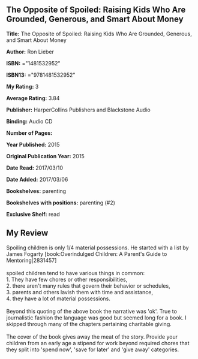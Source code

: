 ## The Opposite of Spoiled: Raising Kids Who Are Grounded, Generous, and Smart About Money

**Title:** The Opposite of Spoiled: Raising Kids Who Are Grounded, Generous, and Smart About Money

**Author:** Ron Lieber

**ISBN:** ="1481532952"

**ISBN13:** ="9781481532952"

**My Rating:** 3

**Average Rating:** 3.84

**Publisher:** HarperCollins Publishers and Blackstone Audio

**Binding:** Audio CD

**Number of Pages:** 

**Year Published:** 2015

**Original Publication Year:** 2015

**Date Read:** 2017/03/10

**Date Added:** 2017/03/06

**Bookshelves:** parenting

**Bookshelves with positions:** parenting (#2)

**Exclusive Shelf:** read


## My Review

Spoiling children is only 1/4 material possessions. He started with a list by James Fogarty [book:Overindulged Children: A Parent's Guide to Mentoring|2831457]<br/><br/>spoiled children tend to have various things in common: <br/>1. They have few chores or other responsibilities, <br/>2. there aren't many rules that govern their behavior or schedules, <br/>3. parents and others lavish them with time and assistance,<br/>4. they have a lot of material possessions.<br/><br/>Beyond this quoting of the above book the narrative was 'ok'. True to journalistic fashion the language was good but seemed long for a book. I skipped through many of the chapters pertaining charitable giving.<br/><br/>The cover of the book gives away the meat of the story. Provide your children from an early age a stipend for work beyond required chores that they split into 'spend now', 'save for later' and 'give away' categories.
